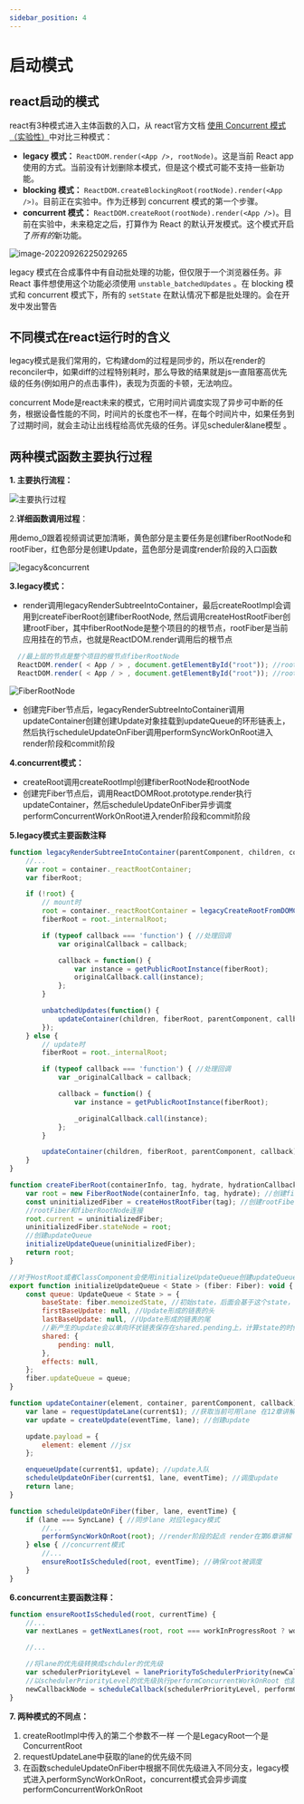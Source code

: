 ```yaml
---
sidebar_position: 4
---
```


# 启动模式

## react启动的模式

react有3种模式进入主体函数的入口，从 react官方文档 [使用 Concurrent 模式（实验性）](https://zh-hans.reactjs.org/docs/concurrent-mode-adoption.html#feature-comparison)中对比三种模式：

* **legacy 模式：** `ReactDOM.render(<App />, rootNode)`。这是当前 React app 使用的方式。当前没有计划删除本模式，但是这个模式可能不支持一些新功能。
* **blocking 模式：** `ReactDOM.createBlockingRoot(rootNode).render(<App />)`。目前正在实验中。作为迁移到 concurrent 模式的第一个步骤。
* **concurrent 模式：** `ReactDOM.createRoot(rootNode).render(<App />)`。目前在实验中，未来稳定之后，打算作为 React 的默认开发模式。这个模式开启了*所有的*新功能。

![image-20220926225029265](https://blog-guiyexing.oss-cn-qingdao.aliyuncs.com/blogImg/202209262250302.png!blog.guiyexing)

legacy 模式在合成事件中有自动批处理的功能，但仅限于一个浏览器任务。非 React 事件想使用这个功能必须使用 `unstable_batchedUpdates` 。在 blocking 模式和 concurrent 模式下，所有的 `setState` 在默认情况下都是批处理的。会在开发中发出警告

## 不同模式在react运行时的含义

legacy模式是我们常用的，它构建dom的过程是同步的，所以在render的reconciler中，如果diff的过程特别耗时，那么导致的结果就是js一直阻塞高优先级的任务(例如用户的点击事件)，表现为页面的卡顿，无法响应。

concurrent Mode是react未来的模式，它用时间片调度实现了异步可中断的任务，根据设备性能的不同，时间片的长度也不一样，在每个时间片中，如果任务到了过期时间，就会主动让出线程给高优先级的任务。详见scheduler&lane模型 。

## 两种模式函数主要执行过程

**1. 主要执行流程：**

![主要执行过程](https://blog-guiyexing.oss-cn-qingdao.aliyuncs.com/blogImg/202209271703545.png!blog.guiyexing)

2.**详细函数调用过程**：

用demo_0跟着视频调试更加清晰，黄色部分是主要任务是创建fiberRootNode和rootFiber，红色部分是创建Update，蓝色部分是调度render阶段的入口函数

![legacy&concurrent](https://blog-guiyexing.oss-cn-qingdao.aliyuncs.com/blogImg/202209272131010.png!blog.guiyexing)

**3.legacy模式：**

* render调用legacyRenderSubtreeIntoContainer，最后createRootImpl会调用到createFiberRoot创建fiberRootNode, 然后调用createHostRootFiber创建rootFiber，其中fiberRootNode是整个项目的的根节点，rootFiber是当前应用挂在的节点，也就是ReactDOM.render调用后的根节点

```js
  //最上层的节点是整个项目的根节点fiberRootNode
  ReactDOM.render( < App / > , document.getElementById("root")); //rootFiber
  ReactDOM.render( < App / > , document.getElementById("root")); //rootFiber
```

![FiberRootNode](https://blog-guiyexing.oss-cn-qingdao.aliyuncs.com/blogImg/202209272021620.png!blog.guiyexing)

* 创建完Fiber节点后，legacyRenderSubtreeIntoContainer调用updateContainer创建创建Update对象挂载到updateQueue的环形链表上，然后执行scheduleUpdateOnFiber调用performSyncWorkOnRoot进入render阶段和commit阶段

**4.concurrent模式：**

* createRoot调用createRootImpl创建fiberRootNode和rootNode
* 创建完Fiber节点后，调用ReactDOMRoot.prototype.render执行updateContainer，然后scheduleUpdateOnFiber异步调度performConcurrentWorkOnRoot进入render阶段和commit阶段

**5.legacy模式主要函数注释**

```js
function legacyRenderSubtreeIntoContainer(parentComponent, children, container, forceHydrate, callback) {
    //...
    var root = container._reactRootContainer;
    var fiberRoot;

    if (!root) {
        // mount时
        root = container._reactRootContainer = legacyCreateRootFromDOMContainer(container, forceHydrate); //创建root节点
        fiberRoot = root._internalRoot;

        if (typeof callback === 'function') { //处理回调
            var originalCallback = callback;

            callback = function() {
                var instance = getPublicRootInstance(fiberRoot);
                originalCallback.call(instance);
            };
        }

        unbatchedUpdates(function() {
            updateContainer(children, fiberRoot, parentComponent, callback); //创建update入口
        });
    } else {
        // update时
        fiberRoot = root._internalRoot;

        if (typeof callback === 'function') { //处理回调
            var _originalCallback = callback;

            callback = function() {
                var instance = getPublicRootInstance(fiberRoot);

                _originalCallback.call(instance);
            };
        }

        updateContainer(children, fiberRoot, parentComponent, callback);
    }
}

function createFiberRoot(containerInfo, tag, hydrate, hydrationCallbacks) {
    var root = new FiberRootNode(containerInfo, tag, hydrate); //创建fiberRootNode
    const uninitializedFiber = createHostRootFiber(tag); //创建rootFiber
    //rootFiber和fiberRootNode连接
    root.current = uninitializedFiber;
    uninitializedFiber.stateNode = root;
    //创建updateQueue
    initializeUpdateQueue(uninitializedFiber);
    return root;
}

//对于HostRoot或者ClassComponent会使用initializeUpdateQueue创建updateQueue，然后将updateQueue挂载到fiber节点上
export function initializeUpdateQueue < State > (fiber: Fiber): void {
    const queue: UpdateQueue < State > = {
        baseState: fiber.memoizedState, //初始state，后面会基于这个state，根据Update计算新的state
        firstBaseUpdate: null, //Update形成的链表的头
        lastBaseUpdate: null, //Update形成的链表的尾
        //新产生的update会以单向环状链表保存在shared.pending上，计算state的时候会剪开这个环状链表，并且连接在			  //lastBaseUpdate后
        shared: {
            pending: null,
        },
        effects: null,
    };
    fiber.updateQueue = queue;
}

function updateContainer(element, container, parentComponent, callback) {
    var lane = requestUpdateLane(current$1); //获取当前可用lane 在12章讲解
    var update = createUpdate(eventTime, lane); //创建update

    update.payload = {
        element: element //jsx
    };

    enqueueUpdate(current$1, update); //update入队
    scheduleUpdateOnFiber(current$1, lane, eventTime); //调度update
    return lane;
}

function scheduleUpdateOnFiber(fiber, lane, eventTime) {
    if (lane === SyncLane) { //同步lane 对应legacy模式
        //...
        performSyncWorkOnRoot(root); //render阶段的起点 render在第6章讲解
    } else { //concurrent模式
        //...
        ensureRootIsScheduled(root, eventTime); //确保root被调度
    }
}
```

**6.concurrent主要函数注释：**

```js
function ensureRootIsScheduled(root, currentTime) {
    //...
    var nextLanes = getNextLanes(root, root === workInProgressRoot ? workInProgressRootRenderLanes : NoLanes); //计算nextLanes

    //...

    //将lane的优先级转换成schduler的优先级
    var schedulerPriorityLevel = lanePriorityToSchedulerPriority(newCallbackPriority);
    //以schedulerPriorityLevel的优先级执行performConcurrentWorkOnRoot 也就是concurrent模式的起点
    newCallbackNode = scheduleCallback(schedulerPriorityLevel, performConcurrentWorkOnRoot.bind(null, root));
}
```

**7. 两种模式的不同点：**

1. createRootImpl中传入的第二个参数不一样 一个是LegacyRoot一个是ConcurrentRoot
2. requestUpdateLane中获取的lane的优先级不同
3. 在函数scheduleUpdateOnFiber中根据不同优先级进入不同分支，legacy模式进入performSyncWorkOnRoot，concurrent模式会异步调度performConcurrentWorkOnRoot
